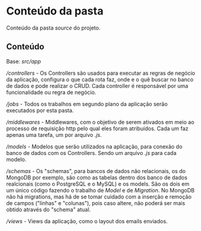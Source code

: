 # Conteúdo da pasta

Conteúdo da pasta _source_ do projeto.

## Conteúdo

Base: _src/app_

_/controllers_ - Os Controllers são usados para executar as regras de negócio da aplicação, configura o que cada rota faz, onde e o quê buscar no banco de dados e pode realizar o CRUD. Cada controller é responsável por uma funcionalidade ou regra de negócio.

_/jobs_ - Todos os trabalhos em segundo plano da aplicação serão executados por esta pasta.

_/middlewares_ - Middlewares, com o objetivo de serem ativados em meio ao processo de requisição http pelo qual eles foram atribuídos. Cada um faz apenas uma tarefa, um por arquivo _.js_.

_/models_ - Modelos que serão utilizados na aplicação, para conexão do banco de dados com os Controllers. Sendo um arquivo _.js_ para cada modelo.

_/schemas_ - Os "schemas", para bancos de dados não relacionais, os do MongoDB por exemplo, são como as tabelas dentro dos banco de dados realcionais (como o PostgreSQL e o MySQL) e os models. São os dois em um único código fazendo o trabalho de _Model_ e de _Migration_. No MongoDB não há migrations, mas há de se tomar cuidado com a inserção e remoção de campos ("linhas" e "colunas"), pois caso altere, não poderá ser mais obtido através do "schema" atual.

_/views_ - Views da aplicação, como o layout dos emails enviados.
